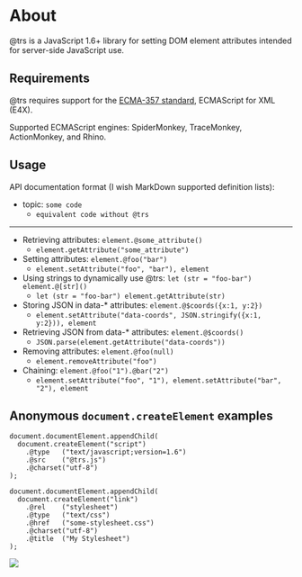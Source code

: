 About
====

@trs is a JavaScript 1.6+ library for setting DOM element attributes intended for server-side JavaScript use.

Requirements
------------

@trs requires support for the [ECMA-357 standard][1], ECMAScript for XML (E4X).

Supported ECMAScript engines: SpiderMonkey, TraceMonkey, ActionMonkey, and Rhino.

  [1]: http://www.ecma-international.org/publications/standards/Ecma-357.htm

Usage
-----

API documentation format (I wish MarkDown supported definition lists):

 * topic: `some code`
   * `equivalent code without @trs`

---

 * Retrieving attributes: `element.@some_attribute()`
   * `element.getAttribute("some_attribute")`
 * Setting attributes: `element.@foo("bar")`
   * `element.setAttribute("foo", "bar"), element`
 * Using strings to dynamically use @trs: `let (str = "foo-bar") element.@[str]()`
   * `let (str = "foo-bar") element.getAttribute(str)`
 * Storing JSON in data-* attributes: `element.@$coords({x:1, y:2})`
   * `element.setAttribute("data-coords", JSON.stringify({x:1, y:2})), element`
 * Retrieving JSON from data-* attributes: `element.@$coords()`
   * `JSON.parse(element.getAttribute("data-coords"))`
 * Removing attributes: `element.@foo(null)`
   * `element.removeAttribute("foo")`
 * Chaining: `element.@foo("1").@bar("2")`
   * `element.setAttribute("foo", "1"), element.setAttribute("bar", "2"), element`


Anonymous `document.createElement` examples
-------------------------------------------

    document.documentElement.appendChild(
      document.createElement("script")
        .@type   ("text/javascript;version=1.6")
        .@src    ("@trs.js")
        .@charset("utf-8")
    );
    
    document.documentElement.appendChild(
      document.createElement("link")
        .@rel    ("stylesheet")
        .@type   ("text/css")
        .@href   ("some-stylesheet.css")
        .@charset("utf-8")
        .@title  ("My Stylesheet")
    );



![](//in.getclicky.com/212712ns.gif)
